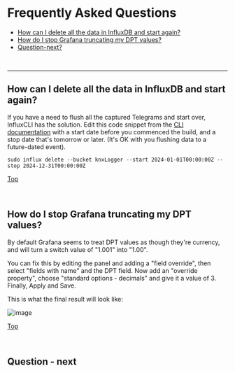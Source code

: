 # Frequently Asked Questions


- [How can I delete all the data in InfluxDB and start again?](https://github.com/greiginsydney/knxLogger/blob/master/docs/FAQ.md#how-can-I-delete-all-the-data-in-influxdb-and-start-again)
- [How do I stop Grafana truncating my DPT values?](https://github.com/greiginsydney/knxLogger/blob/master/docs/FAQ.md#how-do-i-stop-grafana-truncating-my-dpt-values)
- [Question-next?](https://github.com/greiginsydney/knxLogger/blob/master/docs/FAQ.md#question-next)

<br>

<hr>

## How can I delete all the data in InfluxDB and start again?

If you have a need to flush all the captured Telegrams and start over, InfluxCLI has the solution. Edit this code snippet from the [CLI documentation](https://docs.influxdata.com/influxdb/cloud/write-data/delete-data/) with a start date before you commenced the build, and a stop date that's tomorrow or later. (It's OK with you flushing data to a future-dated event).

```text
sudo influx delete --bucket knxLogger --start 2024-01-01T00:00:00Z --stop 2024-12-31T00:00:00Z
```

[Top](https://github.com/greiginsydney/knxLogger/blob/master/docs/FAQ.md)

<br>

## How do I stop Grafana truncating my DPT values?

By default Grafana seems to treat DPT values as though they're currency, and will turn a switch value of "1.001" into "1.00".

You can fix this by editing the panel and adding a "field override", then select "fields with name" and the DPT field. Now add an "override property", choose "standard options - decimals" and give it a value of 3. Finally, Apply and Save.

This is what the final result will look like:

![image](https://github.com/user-attachments/assets/b783f5bd-cd51-44c1-9a51-ae0bef4e08de)



[Top](https://github.com/greiginsydney/knxLogger/blob/master/docs/FAQ.md)

<br>

## Question - next
